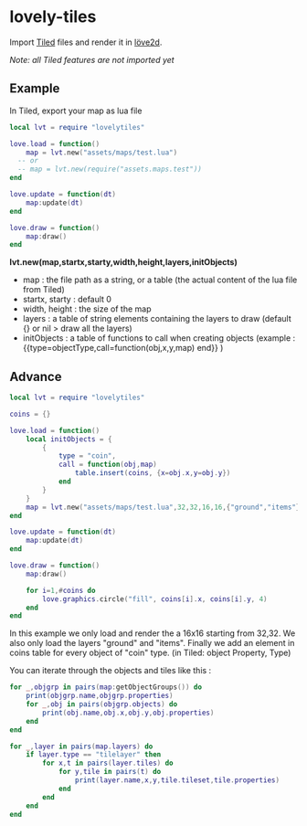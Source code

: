 # lovely-tiles

Import [Tiled](https://www.mapeditor.org/) files and render it in [löve2d](https://love2d.org/).

*Note: all Tiled features are not imported yet*

## Example

In Tiled, export your map as lua file
```lua
local lvt = require "lovelytiles"

love.load = function()
	map = lvt.new("assets/maps/test.lua")
  -- or
  -- map = lvt.new(require("assets.maps.test"))
end

love.update = function(dt)
	map:update(dt)
end

love.draw = function()
	map:draw()
end
```
**lvt.new(map,startx,starty,width,height,layers,initObjects)**
* map : the file path as a string, or a table (the actual content of the lua file from Tiled)
* startx, starty : default 0
* width, height : the size of the map
* layers : a table of string elements containing the layers to draw (default {} or nil > draw all the layers)
* initObjects : a table of functions to call when creating objects (example : {{type=objectType,call=function(obj,x,y,map)  end}} )

## Advance
```lua
local lvt = require "lovelytiles"

coins = {}

love.load = function()
	local initObjects = {
		{
			type = "coin",
			call = function(obj,map)
				table.insert(coins, {x=obj.x,y=obj.y})
			end
		}
	}
	map = lvt.new("assets/maps/test.lua",32,32,16,16,{"ground","items"},initObjects)
end

love.update = function(dt)
	map:update(dt)
end

love.draw = function()
	map:draw()

	for i=1,#coins do
		love.graphics.circle("fill", coins[i].x, coins[i].y, 4)
	end
end
```
In this example we only load and render the a 16x16 starting from 32,32. We also only load the layers "ground" and "items".
Finally we add an element in coins table for every object of "coin" type. (in Tiled: object Property, Type)

You can iterate through the objects and tiles like this :
```lua
for _,objgrp in pairs(map:getObjectGroups()) do
	print(objgrp.name,objgrp.properties)
	for _,obj in pairs(objgrp.objects) do
		print(obj.name,obj.x,obj.y,obj.properties)
	end
end

for _,layer in pairs(map.layers) do
	if layer.type == "tilelayer" then
	    for x,t in pairs(layer.tiles) do
			for y,tile in pairs(t) do
				print(layer.name,x,y,tile.tileset,tile.properties)
			end
		end
	end
end
```
